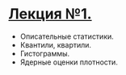 # [Лекция №1.](https://www.youtube.com/watch?v=enpPFqcIFj8&list=PLlb7e2G7aSpRb95_Wi7lZ-zA6fOjV3_l7)

- Описательные статистики.
- Квантили, квартили.
- Гистограммы.
- Ядерные оценки плотности.
